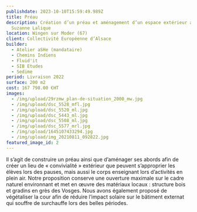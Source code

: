 ```yaml
---
publishdate: 2023-10-10T15:59:49.989Z
title: Préau
description: Création d’un préau et aménagement d’un espace extérieur au collège
  Suzanne Lalique
location: Wingen sur Moder (67)
client: Collectivité Européenne d’Alsace
builder:
  - Atelier aSHe (mandataire)
  - Chemins Indiens
  - Fluid'it
  - SIB Etudes
  - Sedime
period: Livraison 2022
surface: 200 m2
cost: 167 798.00 €HT
images:
  - /img/upload/29rzmw_plan-de-situation_2000_mw.jpg
  - /img/upload/dsc_5528_mfl.jpg
  - /img/upload/dsc_5520_ml.jpg
  - /img/upload/dsc_5443_ml.jpg
  - /img/upload/dsc_5508_ml.jpg
  - /img/upload/dsc_5577_mrl.jpg
  - /img/upload/1645107433294.jpg
  - /img/upload/img_20210811_092822.jpg
featured_image_id: 2
---
```

Il s’agit de construire un préau ainsi que d’aménager ses abords afin de créer un lieu de « convivialité » extérieur que peuvent s’approprier les élèves lors des pauses, mais aussi le corps enseignant lors d’activités en plein air. Notre proposition conserve une ouverture maximale sur le cadre naturel environnant et met en œuvre des matériaux locaux : structure bois et gradins en grès des Vosges. Nous avons également proposé de végétaliser la cour afin de réduire l’impact solaire sur le bâtiment externat qui souffre de surchauffe lors des belles périodes.